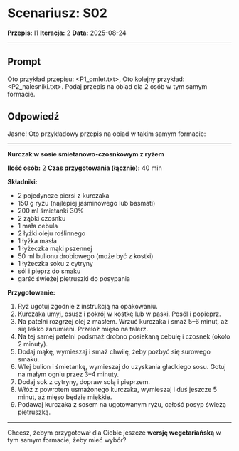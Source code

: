 ﻿# Scenariusz: S02
**Przepis:** I1
**Iteracja:** 2
**Data:** 2025-08-24

---

## Prompt
Oto przykład przepisu: <P1_omlet.txt>, Oto kolejny przykład: <P2_nalesniki.txt>. Podaj przepis na obiad dla 2 osób w tym samym formacie.


## Odpowiedź
Jasne! Oto przykładowy przepis na obiad w takim samym formacie:

---

**Kurczak w sosie śmietanowo-czosnkowym z ryżem**

**Ilość osób:** 2
**Czas przygotowania (łącznie):** 40 min

**Składniki:**

* 2 pojedyncze piersi z kurczaka
* 150 g ryżu (najlepiej jaśminowego lub basmati)
* 200 ml śmietanki 30%
* 2 ząbki czosnku
* 1 mała cebula
* 2 łyżki oleju roślinnego
* 1 łyżka masła
* 1 łyżeczka mąki pszennej
* 50 ml bulionu drobiowego (może być z kostki)
* 1 łyżeczka soku z cytryny
* sól i pieprz do smaku
* garść świeżej pietruszki do posypania

**Przygotowanie:**

1. Ryż ugotuj zgodnie z instrukcją na opakowaniu.
2. Kurczaka umyj, osusz i pokrój w kostkę lub w paski. Posól i popieprz.
3. Na patelni rozgrzej olej z masłem. Wrzuć kurczaka i smaż 5–6 minut, aż się lekko zarumieni. Przełóż mięso na talerz.
4. Na tej samej patelni podsmaż drobno posiekaną cebulę i czosnek (około 2 minuty).
5. Dodaj mąkę, wymieszaj i smaż chwilę, żeby pozbyć się surowego smaku.
6. Wlej bulion i śmietankę, wymieszaj do uzyskania gładkiego sosu. Gotuj na małym ogniu przez 3–4 minuty.
7. Dodaj sok z cytryny, dopraw solą i pieprzem.
8. Włóż z powrotem usmażonego kurczaka, wymieszaj i duś jeszcze 5 minut, aż mięso będzie miękkie.
9. Podawaj kurczaka z sosem na ugotowanym ryżu, całość posyp świeżą pietruszką.

---

Chcesz, żebym przygotował dla Ciebie jeszcze **wersję wegetariańską** w tym samym formacie, żeby mieć wybór?
